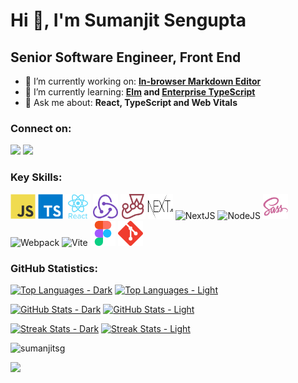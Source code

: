 Hi 👋, I'm Sumanjit Sengupta
==================================
Senior Software Engineer, Front End
-----------------------------------
- 🔭 I’m currently working on: **[In-browser Markdown Editor](https://github.com/sumanjitsg/markdown-editor)**
- 🌱 I’m currently learning: **[Elm](https://frontendmasters.com/courses/intro-elm/) and [Enterprise TypeScript](https://frontendmasters.com/courses/enterprise-typescript/)**
- 💬 Ask me about: **React, TypeScript and Web Vitals**

### Connect on:
<p align="left">
  <a href="https://www.linkedin.com/in/sumanjitsg" target="_blank"><img src="https://img.shields.io/badge/LinkedIn-0077B5?style=for-the-badge&logo=linkedin&logoColor=white" target="_blank"></a>
  <a href = "mailto:sumanjitsengupta08@gmail.com"><img src="https://img.shields.io/badge/-Gmail-%23333?style=for-the-badge&logo=gmail&logoColor=white" target="_blank"></a>
</p>

### Key Skills:

<p align="left">
<img src="https://raw.githubusercontent.com/teamedwardforever/Readme-Generator/71f25dd8b98329b168142a6b782a107b75eab178/svg/Skills/Languages/javascript-original.svg" alt="Javascript" width="40" height="40"/>
<img src="https://raw.githubusercontent.com/teamedwardforever/Readme-Generator/71f25dd8b98329b168142a6b782a107b75eab178/svg/Skills/Languages/typescript-original.svg" alt="Typescript" width="40" height="40"/>

<img src="https://raw.githubusercontent.com/teamedwardforever/Readme-Generator/71f25dd8b98329b168142a6b782a107b75eab178/svg/Skills/Frontend/react-original-wordmark.svg" alt="React" width="40" height="40"/>
<img src="https://raw.githubusercontent.com/teamedwardforever/Readme-Generator/71f25dd8b98329b168142a6b782a107b75eab178/svg/Skills/Frontend/redux-original.svg" alt="Redux" width="40" height="40"/>

<img src="https://raw.githubusercontent.com/teamedwardforever/Readme-Generator/71f25dd8b98329b168142a6b782a107b75eab178/svg/Skills/Testing/jestjsio-icon.svg" alt="Jestjsio" width="40" height="40"/>

<img src="https://raw.githubusercontent.com/teamedwardforever/Readme-Generator/71f25dd8b98329b168142a6b782a107b75eab178/svg/Skills/Static/nextjs-2.svg#gh-light-mode-only" alt="NextJS" width="40" height="40"/>
<img src="https://raw.githubusercontent.com/danielcranney/readme-generator/main/public/icons/skills/nextjs-colored-dark.svg#gh-dark-mode-only" alt="NextJS" width="40" height="40" />

<img src="https://raw.githubusercontent.com/danielcranney/readme-generator/main/public/icons/skills/nodejs-colored.svg" alt="NodeJS" width="40" height="40" />

<img src="https://raw.githubusercontent.com/teamedwardforever/Readme-Generator/71f25dd8b98329b168142a6b782a107b75eab178/svg/Skills/Frontend/sass-original.svg" alt="Sass" width="40" height="40"/>

<img src="https://raw.githubusercontent.com/danielcranney/readme-generator/main/public/icons/skills/webpack-colored.svg" alt="Webpack" width="40" height="40" />
<img src="https://raw.githubusercontent.com/danielcranney/readme-generator/main/public/icons/skills/vite-colored.svg" width="40" height="40" alt="Vite" />

<img src="https://raw.githubusercontent.com/teamedwardforever/Readme-Generator/71f25dd8b98329b168142a6b782a107b75eab178/svg/Skills/Software/figma-icon.svg" alt="Figma" width="40" height="40"/>

<img src="https://raw.githubusercontent.com/teamedwardforever/Readme-Generator/71f25dd8b98329b168142a6b782a107b75eab178/svg/Skills/Other/git-scm-icon.svg" alt="Git" width="40" height="40"/>
</p>

### GitHub Statistics:

[![Top Languages - Dark](https://github-readme-stats-rose-three-39.vercel.app/api/top-langs/?username=sumanjitsg&layout=compact&hide=c,c%2B%2B,kotlin,html,vim%20script,makefile&theme=onedark#gh-dark-mode-only)](https://github-readme-stats-rose-three-39.vercel.app/api/top-langs/?username=sumanjitsg&layout=compact&hide=c,c%2B%2B,kotlin,html,vim%20script,makefile&theme=onedark#gh-dark-mode-only)
[![Top Languages - Light](https://github-readme-stats-rose-three-39.vercel.app/api/top-langs/?username=sumanjitsg&layout=compact&hide=c,c%2B%2B,kotlin,html,vim%20script,makefile&theme=graywhite#gh-light-mode-only)](https://github-readme-stats-rose-three-39.vercel.app/api/top-langs/?username=sumanjitsg&layout=compact&hide=c,c%2B%2B,kotlin,html,vim%20script,makefile&theme=graywhite#gh-light-mode-only)


[![GitHub Stats - Dark](https://github-readme-stats-rose-three-39.vercel.app/api?username=sumanjitsg&show_icons=true&locale=en&hide=contribs&theme=onedark#gh-dark-mode-only)](https://github-readme-stats-rose-three-39.vercel.app/api?username=sumanjitsg&show_icons=true&locale=en&hide=contribs&theme=onedark#gh-dark-mode-only)
[![GitHub Stats - Light](https://github-readme-stats-rose-three-39.vercel.app/api?username=sumanjitsg&show_icons=true&locale=en&hide=contribs&theme=graywhite#gh-light-mode-only)](https://github-readme-stats-rose-three-39.vercel.app/api?username=sumanjitsg&show_icons=true&locale=en&hide=contribs&theme=graywhite#gh-light-mode-only)


[![Streak Stats - Dark](https://github-readme-streak-stats.herokuapp.com/?user=sumanjitsg&mode=weekly&theme=onedark#gh-dark-mode-only)](https://github-readme-streak-stats.herokuapp.com/?user=sumanjitsg&mode=weekly&theme=onedark#gh-dark-mode-only)
[![Streak Stats - Light](https://github-readme-streak-stats.herokuapp.com/?user=sumanjitsg&mode=weekly&theme=graywhite#gh-light-mode-only)](https://github-readme-streak-stats.herokuapp.com/?user=sumanjitsg&mode=weekly&theme=graywhite#gh-light-mode-only)


<p align="left">
  <img src="https://komarev.com/ghpvc/?username=sumanjitsg&label=Profile%20views&color=0e75b6&style=for-the-badge" alt="sumanjitsg" />
</p>

<img src="https://raw.githubusercontent.com/Trilokia/Trilokia/379277808c61ef204768a61bbc5d25bc7798ccf1/bottom_header.svg" />
